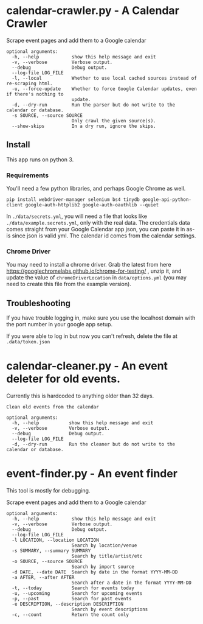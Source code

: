 # calendar-crawler.py - A Calendar Crawler

Scrape event pages and add them to a Google calendar

```
optional arguments:
  -h, --help            show this help message and exit
  -v, --verbose         Verbose output.
  --debug               Debug output.
  --log-file LOG_FILE
  -l, --local           Whether to use local cached sources instead of re-scraping html.
  -u, --force-update    Whether to force Google Calendar updates, even if there's nothing to
                        update.
  -d, --dry-run         Run the parser but do not write to the calendar or database.
  -s SOURCE, --source SOURCE
                        Only crawl the given source(s).
  --show-skips          In a dry run, ignore the skips.

```

## Install
This app runs on python 3.

### Requirements
You'll need a few python libraries, and perhaps Google Chrome as well.

```
pip install webdriver-manager selenium bs4 tinydb google-api-python-client google-auth-httplib2 google-auth-oauthlib --quiet
```

In `./data/secrets.yml`, you will need a file that looks like `./data/example.secrets.yml`, only with the real data. The credentials data comes straight from your Google Calendar app json, you can paste it in as-is since json is valid yml. The calendar id comes from the calendar settings.

### Chrome Driver

You may need to install a chrome driver. Grab the latest from here https://googlechromelabs.github.io/chrome-for-testing/ , unzip it, and update the value of `chromeDriverLocation` in `data/options.yml` (you may need to create this file from the example version).

## Troubleshooting

If you have trouble logging in, make sure you use the localhost domain with the port number in your google app setup.

If you were able to log in but now you can't refresh, delete the file at `.data/token.json`


# calendar-cleaner.py - An event deleter for old events.

Currently this is hardcoded to anything older than 32 days.

```
Clean old events from the calendar

optional arguments:
  -h, --help           show this help message and exit
  -v, --verbose        Verbose output.
  --debug              Debug output.
  --log-file LOG_FILE
  -d, --dry-run        Run the cleaner but do not write to the calendar or database.
```


# event-finder.py - An event finder

This tool is mostly for debugging.

Scrape event pages and add them to a Google calendar

```
optional arguments:
  -h, --help            show this help message and exit
  -v, --verbose         Verbose output.
  --debug               Debug output.
  --log-file LOG_FILE
  -l LOCATION, --location LOCATION
                        Search by location/venue
  -s SUMMARY, --summary SUMMARY
                        Search by title/artist/etc
  -o SOURCE, --source SOURCE
                        Search by import source
  -d DATE, --date DATE  Search by date in the format YYYY-MM-DD
  -a AFTER, --after AFTER
                        Search after a date in the format YYYY-MM-DD
  -t, --today           Search for events today
  -u, --upcoming        Search for upcoming events
  -p, --past            Search for past events
  -e DESCRIPTION, --description DESCRIPTION
                        Search by event descriptions
  -c, --count           Return the count only
```
